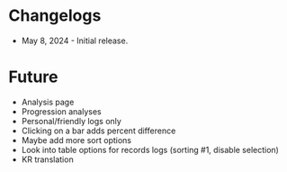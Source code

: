 # Changelogs

- May 8, 2024 - Initial release.

# Future

- Analysis page
- Progression analyses
- Personal/friendly logs only
- Clicking on a bar adds percent difference
- Maybe add more sort options
- Look into table options for records logs (sorting #1, disable selection)
- KR translation
